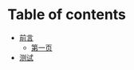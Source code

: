 # Table of contents

* [前言](README.md)
  * [第一页](https://github.com/oldestcrab/Mybooks/blob/master/kindle/ankindle/ankidle%E9%AD%94%E6%94%B9.md)
* [测试](ce-shi.md)

